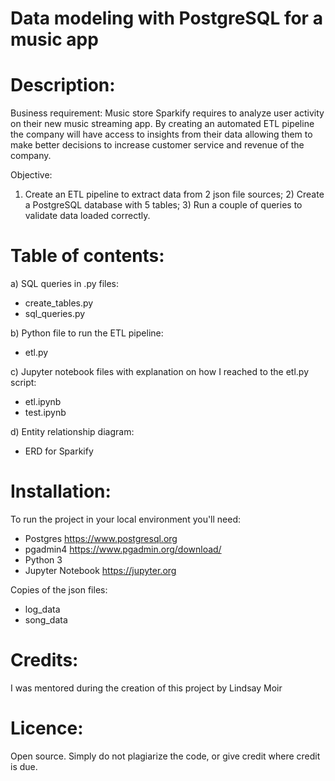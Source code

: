 # Data modeling with PostgreSQL for a music app

# Description:
Business requirement:
Music store Sparkify requires to analyze user activity on their new music streaming app.
By creating an automated ETL pipeline the company will have access to insights from their data allowing them to make better decisions to increase customer service and revenue of the company.

Objective:
1) Create an ETL pipeline to extract data from 2 json file sources; 2) Create a PostgreSQL database with 5 tables; 3) Run a couple of queries to validate data loaded correctly.

# Table of contents:
a) SQL queries in .py files:
- create_tables.py
- sql_queries.py

b) Python file to run the ETL pipeline:
- etl.py

c) Jupyter notebook files with explanation on how I reached to the etl.py script:
- etl.ipynb
- test.ipynb

d) Entity relationship diagram:
- ERD for Sparkify

# Installation:
To run the project in your local environment you'll need:
- Postgres
  https://www.postgresql.org
- pgadmin4
  https://www.pgadmin.org/download/
- Python 3
- Jupyter Notebook
  https://jupyter.org
  
Copies of the json files:
- log_data
- song_data

# Credits:
I was mentored during the creation of this project by Lindsay Moir

# Licence:
Open source. Simply do not plagiarize the code, or give credit where credit is due. 




